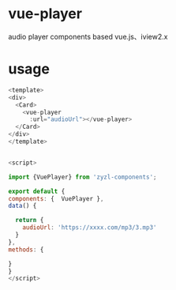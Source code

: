 # vue-player
audio player components based vue.js、iview2.x
# usage
``` javascript
<template>
<div>
  <Card>
    <vue-player
      :url="audioUrl"></vue-player>
  </Card>
</div>
</template>


<script>

import {VuePlayer} from 'zyzl-components';

export default {
components: {  VuePlayer },
data() {

  return {
    audioUrl: 'https://xxxx.com/mp3/3.mp3'
  }
},
methods: {

}
}
</script>
```
